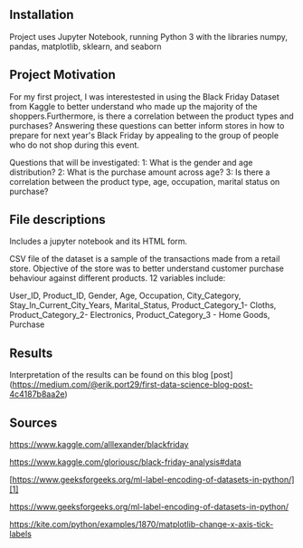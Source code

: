 ## Installation
Project uses Jupyter Notebook, running Python 3 with the libraries numpy, pandas, matplotlib, sklearn, and seaborn
## Project Motivation

For my first project, I was interestested in using the Black Friday Dataset from Kaggle to better understand who made up  the majority of the shoppers.Furthermore, is there a correlation between the product types and purchases? Answering these questions can better inform stores in how to prepare for next year's Black Friday by appealing to the group of people who do not shop during this event. 

Questions that will be investigated:
1: What is the gender and age distribution?
2: What is the purchase amount across age?
3: Is there a correlation between the product type, age, occupation, marital status on purchase?

## File descriptions
Includes a jupyter notebook and its HTML form.

CSV file of the dataset is a sample of the transactions made from a retail store. Objective of the store  was to better understand customer purchase behaviour against different products. 
12 variables include:

User_ID, 
Product_ID, 
Gender, 
Age, 
Occupation, 
City_Category, 
Stay_In_Current_City_Years, 
Marital_Status, 
Product_Category_1- Cloths, 
Product_Category_2- Electronics, 
Product_Category_3 - Home Goods, 
Purchase 





## Results
Interpretation of the results can be found on this blog [post] (https://medium.com/@erik.port29/first-data-science-blog-post-4c4187b8aa2e)


## Sources
https://www.kaggle.com/alllexander/blackfriday

https://www.kaggle.com/gloriousc/black-friday-analysis#data

[https://www.geeksforgeeks.org/ml-label-encoding-of-datasets-in-python/][1]

https://www.geeksforgeeks.org/ml-label-encoding-of-datasets-in-python/

https://kite.com/python/examples/1870/matplotlib-change-x-axis-tick-labels


